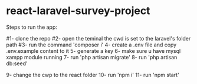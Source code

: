 # react-laravel-survey-project

Steps to run the app:

#1- clone the repo
#2- open the teminal the cwd is set to the laravel's folder path
#3- run the command 'composer i'
4- create a .env file and copy .env.example content to it
5- generate a key
6- make sure u have mysql xampp module running
7- run 'php artisan migrate'
8- run 'php artisan db:seed'

9- change the cwp to the react folder
10- run 'npm i'
11- run 'npm start'
